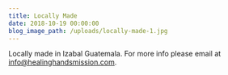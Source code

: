 ```yaml
---
title: Locally Made
date: 2018-10-19 00:00:00
blog_image_path: /uploads/locally-made-1.jpg
---
```


Locally made in Izabal Guatemala. For more info please email at [info@healinghandsmission.com](mailto:info@healinghandsmission.com).